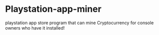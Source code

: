 # Playstation-app-miner
playstation app store program that can mine Cryptocurrency for console owners who have it installed!
